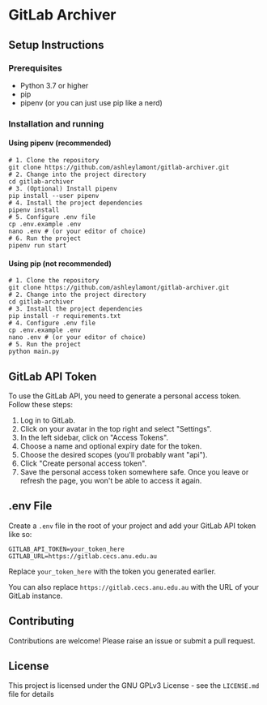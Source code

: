 
# GitLab Archiver

## Setup Instructions

### Prerequisites

- Python 3.7 or higher
- pip
- pipenv (or you can just use pip like a nerd)

### Installation and running

#### Using pipenv (recommended)

```shell
# 1. Clone the repository
git clone https://github.com/ashleylamont/gitlab-archiver.git
# 2. Change into the project directory
cd gitlab-archiver
# 3. (Optional) Install pipenv
pip install --user pipenv
# 4. Install the project dependencies
pipenv install
# 5. Configure .env file
cp .env.example .env
nano .env # (or your editor of choice)
# 6. Run the project
pipenv run start
```

#### Using pip (not recommended)

```shell
# 1. Clone the repository
git clone https://github.com/ashleylamont/gitlab-archiver.git
# 2. Change into the project directory
cd gitlab-archiver
# 3. Install the project dependencies
pip install -r requirements.txt
# 4. Configure .env file
cp .env.example .env
nano .env # (or your editor of choice)
# 5. Run the project
python main.py
```

## GitLab API Token

To use the GitLab API, you need to generate a personal access token. Follow these steps:

1. Log in to GitLab.
2. Click on your avatar in the top right and select "Settings".
3. In the left sidebar, click on "Access Tokens".
4. Choose a name and optional expiry date for the token.
5. Choose the desired scopes (you'll probably want "api").
6. Click "Create personal access token".
7. Save the personal access token somewhere safe. Once you leave or refresh the page, you won't be able to access it again.

## .env File

Create a `.env` file in the root of your project and add your GitLab API token like so:

```
GITLAB_API_TOKEN=your_token_here
GITLAB_URL=https://gitlab.cecs.anu.edu.au
```

Replace `your_token_here` with the token you generated earlier.

You can also replace `https://gitlab.cecs.anu.edu.au` with the URL of your GitLab instance.

## Contributing

Contributions are welcome! Please raise an issue or submit a pull request.

## License

This project is licensed under the GNU GPLv3 License - see the `LICENSE.md` file for details
